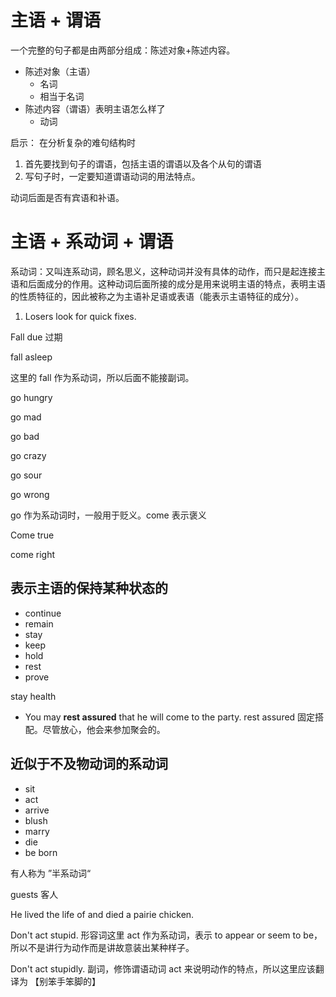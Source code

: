 # 主语 + 谓语

一个完整的句子都是由两部分组成：陈述对象+陈述内容。

- 陈述对象（主语）
  - 名词
  - 相当于名词
- 陈述内容（谓语）表明主语怎么样了
  - 动词



启示：
在分析复杂的难句结构时

1. 首先要找到句子的谓语，包括主语的谓语以及各个从句的谓语
2. 写句子时，一定要知道谓语动词的用法特点。

动词后面是否有宾语和补语。

# 主语 + 系动词 + 谓语

系动词：又叫连系动词，顾名思义，这种动词并没有具体的动作，而只是起连接主语和后面成分的作用。这种动词后面所接的成分是用来说明主语的特点，表明主语的性质特征的，因此被称之为主语补足语或表语（能表示主语特征的成分）。

1. Losers look for quick fixes.





Fall due 过期

fall asleep

这里的 fall 作为系动词，所以后面不能接副词。

go hungry

go mad

go bad

go crazy

go sour

go wrong

go 作为系动词时，一般用于贬义。come 表示褒义

Come true

come right

## 表示主语的保持某种状态的

- continue
- remain
- stay 
- keep 
- hold
- rest
- prove

stay health

- You may **rest assured** that he will come to the party.  rest assured 固定搭配。尽管放心，他会来参加聚会的。

## 近似于不及物动词的系动词

- sit
- act
- arrive
- blush
- marry
- die
- be born

有人称为 ”半系动词“

guests 客人

He lived the life of and died a pairie chicken.



Don't act stupid. 形容词这里 act 作为系动词，表示 to appear or seem to be，所以不是讲行为动作而是讲故意装出某种样子。

Don't act stupidly. 副词，修饰谓语动词 act 来说明动作的特点，所以这里应该翻译为 【别笨手笨脚的】



